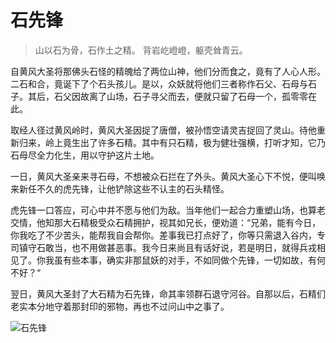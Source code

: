 # 石先锋

> 山以石为骨，石作土之精。
> 背岩屹嶝嶝，躯壳耸青云。

自黄风大圣将那佛头石怪的精魄给了两位山神，他们分而食之，竟有了人心人形。二石和合，竟诞下了个石头孩儿。是以，众妖就将他们三者称作石父、石母与石子。其后，石父因故离了山场，石子寻父而去，便就只留了石母一个，孤零零在此。

取经人径过黄风岭时，黄风大圣因捉了唐僧，被孙悟空请灵吉捉回了灵山。待他重新归来，岭上竟生出了许多石精。其中有只石精，极为健壮强横，打听才知，它乃石母尽全力化生，用以守护这片土地。

一日，黄风大圣亲来寻石母，不想被众石拦在了外头。黄风大圣心下不悦，便叫唤来新任不久的虎先锋，让他铲除这些不认主的石头精怪。

虎先锋一口答应，可心中并不愿与他们为敌。当年他们一起合力重塑山场，也算老交情，他知那大石精极受众石精拥护，视其如兄长，便劝道：“兄弟，能有今日，你我吃了不少苦头，能帮我自会帮你。差事我已打点好了，你等只需退入谷内，专司镇守石敢当，也不用做甚恶事。我今日来尚且有话好说，若是明日，就得兵戎相见了。你我虽有些本事，确实非那鼠妖的对手，不如同做个先锋，一切如故，有何不好？“

翌日，黄风大圣封了大石精为石先锋，命其率领群石退守河谷。自那以后，石精们老实本分地守着那封印的邪物，再也不过问山中之事了。

![石先锋](/image-20240828215604878.png)